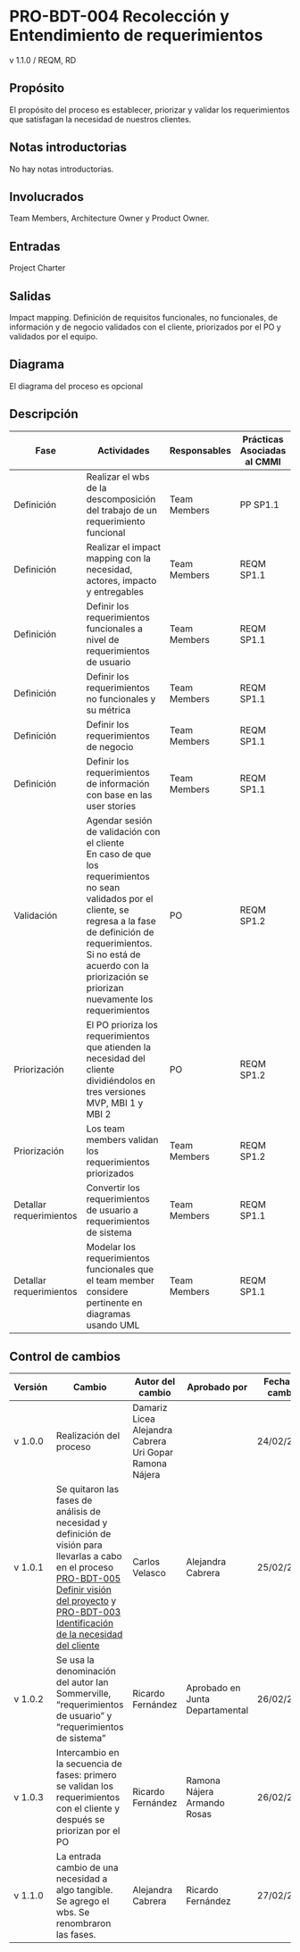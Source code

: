 # PRO-BDT-004 Recolección y Entendimiento de requerimientos

v 1.1.0 / REQM, RD

## Propósito

El propósito del proceso es establecer, priorizar y validar los requerimientos que satisfagan la necesidad de nuestros clientes.

## Notas introductorias

No hay notas introductorias.

## Involucrados

Team Members, Architecture Owner y Product Owner.

## Entradas

Project Charter

## Salidas

Impact mapping. Definición de requisitos funcionales, no funcionales, de información y de negocio validados con el cliente, priorizados por el PO y validados por el equipo.

## Diagrama

El diagrama del proceso es opcional

## Descripción

| Fase                    | Actividades                                                                                                                                                                                                                                                      | Responsables | Prácticas Asociadas al CMMI |
| ----------------------- | ---------------------------------------------------------------------------------------------------------------------------------------------------------------------------------------------------------------------------------------------------------------- | ------------ | --------------------------- |
| Definición              | Realizar el wbs de la descomposición del trabajo de un requerimiento funcional                                                                                                                                                                                   | Team Members | PP SP1.1                    |
| Definición              | Realizar el impact mapping con la necesidad, actores, impacto y entregables                                                                                                                                                                                      | Team Members | REQM SP1.1                  |
| Definición              | Definir los requerimientos funcionales a nivel de requerimientos de usuario                                                                                                                                                                                      | Team Members | REQM SP1.1                  |
| Definición              | Definir los requerimientos no funcionales y su métrica                                                                                                                                                                                                           | Team Members | REQM SP1.1                  |
| Definición              | Definir los requerimientos de negocio                                                                                                                                                                                                                            | Team Members | REQM SP1.1                  |
| Definición              | Definir los requerimientos de información con base en las user stories                                                                                                                                                                                           | Team Members | REQM SP1.1                  |
| Validación              | Agendar sesión de validación con el cliente <br/> En caso de que los requerimientos no sean validados por el cliente, se regresa a la fase de definición de requerimientos. Si no está de acuerdo con la priorización se priorizan nuevamente los requerimientos | PO           | REQM SP1.2                  |
| Priorización            | El PO prioriza los requerimientos que atienden la necesidad del cliente dividiéndolos en tres versiones MVP, MBI 1 y MBI 2                                                                                                                                       | PO           | REQM SP1.2                  |
| Priorización            | Los team members validan los requerimientos priorizados                                                                                                                                                                                                          | Team Members | REQM SP1.2                  |
| Detallar requerimientos | Convertir los requerimientos de usuario a requerimientos de sistema                                                                                                                                                                                              | Team Members | REQM SP1.1                  |
| Detallar requerimientos | Modelar los requerimientos funcionales que el team member considere pertinente en diagramas usando UML                                                                                                                                                           | Team Members | REQM SP1.1                  |

## Control de cambios

| Versión | Cambio                                                                                                                                                                                                                                                                                                                                                                                                                                            | Autor del cambio                                                          | Aprobado por                      | Fecha de cambio |
| ------- | ------------------------------------------------------------------------------------------------------------------------------------------------------------------------------------------------------------------------------------------------------------------------------------------------------------------------------------------------------------------------------------------------------------------------------------------------- | ------------------------------------------------------------------------- | --------------------------------- | --------------- |
| v 1.0.0 | Realización del proceso                                                                                                                                                                                                                                                                                                                                                                                                                           | Damariz Licea <br/> Alejandra Cabrera <br/> Uri Gopar <br/> Ramona Nájera |                                   | 24/02/2024      |
| v 1.0.1 | Se quitaron las fases de análisis de necesidad y definición de visión para llevarlas a cabo en el proceso [PRO-BDT-005 Definir visión del proyecto](https://github.com/Black-Dot-2024/docs/wiki/PRO%E2%80%90BDT%E2%80%90005-Definir-visi%C3%B3n-del-proyecto) y [PRO-BDT-003 Identificación de la necesidad del cliente](https://github.com/Black-Dot-2024/docs/wiki/PRO%E2%80%90BDT%E2%80%90003-Identificaci%C3%B3n-de-la-necesidad-del-cliente) | Carlos Velasco                                                            | Alejandra Cabrera                 | 25/02/2024      |
| v 1.0.2 | Se usa la denominación del autor Ian Sommerville, “requerimientos de usuario” y “requerimientos de sistema”                                                                                                                                                                                                                                                                                                                                       | Ricardo Fernández                                                         | Aprobado en Junta Departamental   | 26/02/2024      |
| v 1.0.3 | Intercambio en la secuencia de fases: primero se validan los requerimientos con el cliente y después se priorizan por el PO                                                                                                                                                                                                                                                                                                                       | Ricardo Fernández                                                         | Ramona Nájera <br/> Armando Rosas | 26/02/2024      |
| v 1.1.0 | La entrada cambio de una necesidad a algo tangible. Se agrego el wbs. Se renombraron las fases.                                                                                                                                                                                                                                                                                                                                                   | Alejandra Cabrera                                                         | Ricardo Fernández                 | 27/02/2024      |
